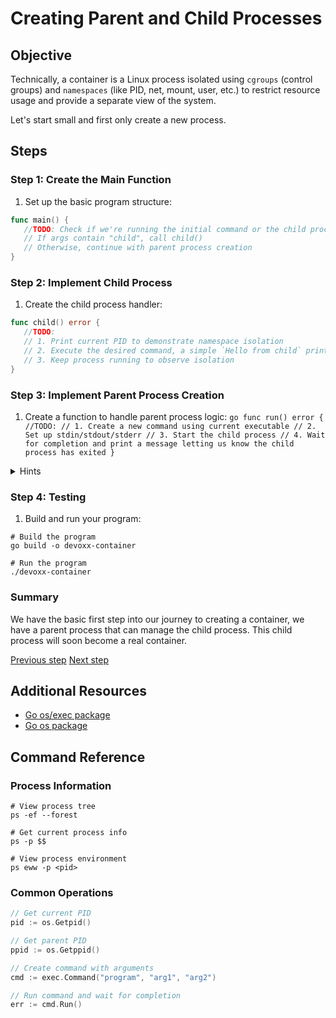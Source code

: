 # Creating Parent and Child Processes

## Objective

Technically, a container is a Linux process isolated using `cgroups` (control
groups) and `namespaces` (like PID, net, mount, user, etc.) to restrict resource
usage and provide a separate view of the system.

Let's start small and first only create a new process.

## Steps

### Step 1: Create the Main Function

1. Set up the basic program structure:

```go
func main() {
   //TODO: Check if we're running the initial command or the child process
   // If args contain "child", call child()
   // Otherwise, continue with parent process creation
}
```

### Step 2: Implement Child Process

1. Create the child process handler:

```go
func child() error {
   //TODO:
   // 1. Print current PID to demonstrate namespace isolation
   // 2. Execute the desired command, a simple `Hello from child` print to the console is enough for now
   // 3. Keep process running to observe isolation
}
```

### Step 3: Implement Parent Process Creation

1. Create a function to handle parent process logic: `go func run() error {
//TODO: // 1. Create a new command using current executable // 2. Set up
    stdin/stdout/stderr // 3. Start the child process // 4. Wait for completion
       and print a message letting us know the child process has exited } `
<details>
<summary>Hints</summary>

- Use `/proc/self/exe` to re-execute the same process
- Use `os.Args` to detect if running as child
- Remember to handle all potential errors
- Use `cmd.Start()` and `cmd.Wait()` for better process control

</details>

### Step 4: Testing

1. Build and run your program:

```console
# Build the program
go build -o devoxx-container

# Run the program
./devoxx-container
```

### Summary

We have the basic first step into our journey to creating a container, we have a
parent process that can manage the child process. This child process will soon
become a real container.

[Previous step](./01-intro.md) [Next step](./03-namespace-isolation.md)

## Additional Resources

- [Go os/exec package](https://pkg.go.dev/os/exec)
- [Go os package](https://pkg.go.dev/os)

## Command Reference

### Process Information

```console
# View process tree
ps -ef --forest

# Get current process info
ps -p $$

# View process environment
ps eww -p <pid>
```

### Common Operations

```go
// Get current PID
pid := os.Getpid()

// Get parent PID
ppid := os.Getppid()

// Create command with arguments
cmd := exec.Command("program", "arg1", "arg2")

// Run command and wait for completion
err := cmd.Run()
```
